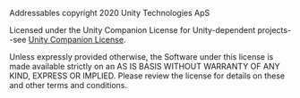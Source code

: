 Addressables copyright  2020 Unity Technologies ApS

Licensed under the Unity Companion License for Unity-dependent projects--see [Unity Companion License](http://www.unity3d.com/legal/licenses/Unity_Companion_License). 

Unless expressly provided otherwise, the Software under this license is made available strictly on an AS IS BASIS WITHOUT WARRANTY OF ANY KIND, EXPRESS OR IMPLIED. Please review the license for details on these and other terms and conditions.
